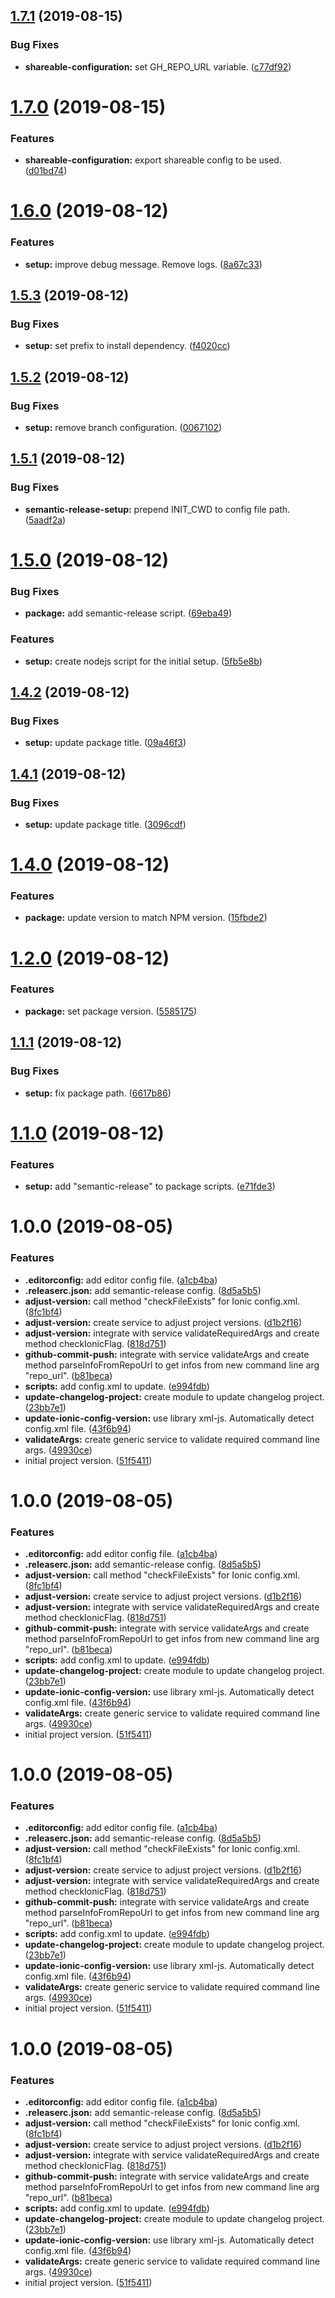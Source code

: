 ## [1.7.1](https://github.com/carbonaut-io/release-docs/compare/v1.7.0...v1.7.1) (2019-08-15)


### Bug Fixes

* **shareable-configuration:** set GH_REPO_URL variable. ([c77df92](https://github.com/carbonaut-io/release-docs/commit/c77df92))

# [1.7.0](https://github.com/carbonaut-io/release-docs/compare/v1.6.0...v1.7.0) (2019-08-15)


### Features

* **shareable-configuration:** export shareable config to be used. ([d01bd74](https://github.com/carbonaut-io/release-docs/commit/d01bd74))

# [1.6.0](https://github.com/carbonaut-io/release-docs/compare/v1.5.3...v1.6.0) (2019-08-12)


### Features

* **setup:** improve debug message. Remove logs. ([8a67c33](https://github.com/carbonaut-io/release-docs/commit/8a67c33))

## [1.5.3](https://github.com/carbonaut-io/release-docs/compare/v1.5.2...v1.5.3) (2019-08-12)


### Bug Fixes

* **setup:** set prefix to install dependency. ([f4020cc](https://github.com/carbonaut-io/release-docs/commit/f4020cc))

## [1.5.2](https://github.com/carbonaut-io/release-docs/compare/v1.5.1...v1.5.2) (2019-08-12)


### Bug Fixes

* **setup:** remove branch configuration. ([0067102](https://github.com/carbonaut-io/release-docs/commit/0067102))

## [1.5.1](https://github.com/carbonaut-io/release-docs/compare/v1.5.0...v1.5.1) (2019-08-12)


### Bug Fixes

* **semantic-release-setup:** prepend INIT_CWD to config file path. ([5aadf2a](https://github.com/carbonaut-io/release-docs/commit/5aadf2a))

# [1.5.0](https://github.com/carbonaut-io/release-docs/compare/v1.4.2...v1.5.0) (2019-08-12)


### Bug Fixes

* **package:** add semantic-release script. ([69eba49](https://github.com/carbonaut-io/release-docs/commit/69eba49))


### Features

* **setup:** create nodejs script for the initial setup. ([5fb5e8b](https://github.com/carbonaut-io/release-docs/commit/5fb5e8b))

## [1.4.2](https://github.com/carbonaut-io/release-docs/compare/v1.4.1...v1.4.2) (2019-08-12)


### Bug Fixes

* **setup:** update package title. ([09a46f3](https://github.com/carbonaut-io/release-docs/commit/09a46f3))

## [1.4.1](https://github.com/carbonaut-io/release-docs/compare/v1.4.0...v1.4.1) (2019-08-12)


### Bug Fixes

* **setup:** update package title. ([3096cdf](https://github.com/carbonaut-io/release-docs/commit/3096cdf))

# [1.4.0](https://github.com/carbonaut-io/release-docs/compare/v1.3.12...v1.4.0) (2019-08-12)


### Features

* **package:** update version to match NPM version. ([15fbde2](https://github.com/carbonaut-io/release-docs/commit/15fbde2))

# [1.2.0](https://github.com/carbonaut-io/release-docs/compare/v1.1.1...v1.2.0) (2019-08-12)


### Features

* **package:** set package version. ([5585175](https://github.com/carbonaut-io/release-docs/commit/5585175))

## [1.1.1](https://github.com/carbonaut-io/release-docs/compare/v1.1.0...v1.1.1) (2019-08-12)


### Bug Fixes

* **setup:** fix package path. ([6617b86](https://github.com/carbonaut-io/release-docs/commit/6617b86))

# [1.1.0](https://github.com/carbonaut-io/release-docs/compare/v1.0.0...v1.1.0) (2019-08-12)


### Features

* **setup:** add "semantic-release" to package scripts. ([e71fde3](https://github.com/carbonaut-io/release-docs/commit/e71fde3))

# 1.0.0 (2019-08-05)


### Features

* **.editorconfig:** add editor config file. ([a1cb4ba](https://github.com/carbonaut-io/release-docs/commit/a1cb4ba))
* **.releaserc.json:** add semantic-release config. ([8d5a5b5](https://github.com/carbonaut-io/release-docs/commit/8d5a5b5))
* **adjust-version:** call method "checkFileExists" for Ionic config.xml. ([8fc1bf4](https://github.com/carbonaut-io/release-docs/commit/8fc1bf4))
* **adjust-version:** create service to adjust project versions. ([d1b2f16](https://github.com/carbonaut-io/release-docs/commit/d1b2f16))
* **adjust-version:** integrate with service validateRequiredArgs and create method checkIonicFlag. ([818d751](https://github.com/carbonaut-io/release-docs/commit/818d751))
* **github-commit-push:** integrate with service validateArgs and create method parseInfoFromRepoUrl to get infos from new command line arg "repo_url". ([b81beca](https://github.com/carbonaut-io/release-docs/commit/b81beca))
* **scripts:** add config.xml to update. ([e994fdb](https://github.com/carbonaut-io/release-docs/commit/e994fdb))
* **update-changelog-project:** create module to update changelog project. ([23bb7e1](https://github.com/carbonaut-io/release-docs/commit/23bb7e1))
* **update-ionic-config-version:** use library xml-js. Automatically detect config.xml file. ([43f6b94](https://github.com/carbonaut-io/release-docs/commit/43f6b94))
* **validateArgs:** create generic service to validate required command line args. ([49930ce](https://github.com/carbonaut-io/release-docs/commit/49930ce))
* initial project version. ([51f5411](https://github.com/carbonaut-io/release-docs/commit/51f5411))

# 1.0.0 (2019-08-05)


### Features

* **.editorconfig:** add editor config file. ([a1cb4ba](https://github.com/carbonaut-io/release-docs/commit/a1cb4ba))
* **.releaserc.json:** add semantic-release config. ([8d5a5b5](https://github.com/carbonaut-io/release-docs/commit/8d5a5b5))
* **adjust-version:** call method "checkFileExists" for Ionic config.xml. ([8fc1bf4](https://github.com/carbonaut-io/release-docs/commit/8fc1bf4))
* **adjust-version:** create service to adjust project versions. ([d1b2f16](https://github.com/carbonaut-io/release-docs/commit/d1b2f16))
* **adjust-version:** integrate with service validateRequiredArgs and create method checkIonicFlag. ([818d751](https://github.com/carbonaut-io/release-docs/commit/818d751))
* **github-commit-push:** integrate with service validateArgs and create method parseInfoFromRepoUrl to get infos from new command line arg "repo_url". ([b81beca](https://github.com/carbonaut-io/release-docs/commit/b81beca))
* **scripts:** add config.xml to update. ([e994fdb](https://github.com/carbonaut-io/release-docs/commit/e994fdb))
* **update-changelog-project:** create module to update changelog project. ([23bb7e1](https://github.com/carbonaut-io/release-docs/commit/23bb7e1))
* **update-ionic-config-version:** use library xml-js. Automatically detect config.xml file. ([43f6b94](https://github.com/carbonaut-io/release-docs/commit/43f6b94))
* **validateArgs:** create generic service to validate required command line args. ([49930ce](https://github.com/carbonaut-io/release-docs/commit/49930ce))
* initial project version. ([51f5411](https://github.com/carbonaut-io/release-docs/commit/51f5411))

# 1.0.0 (2019-08-05)


### Features

* **.editorconfig:** add editor config file. ([a1cb4ba](https://github.com/carbonaut-io/release-docs/commit/a1cb4ba))
* **.releaserc.json:** add semantic-release config. ([8d5a5b5](https://github.com/carbonaut-io/release-docs/commit/8d5a5b5))
* **adjust-version:** call method "checkFileExists" for Ionic config.xml. ([8fc1bf4](https://github.com/carbonaut-io/release-docs/commit/8fc1bf4))
* **adjust-version:** create service to adjust project versions. ([d1b2f16](https://github.com/carbonaut-io/release-docs/commit/d1b2f16))
* **adjust-version:** integrate with service validateRequiredArgs and create method checkIonicFlag. ([818d751](https://github.com/carbonaut-io/release-docs/commit/818d751))
* **github-commit-push:** integrate with service validateArgs and create method parseInfoFromRepoUrl to get infos from new command line arg "repo_url". ([b81beca](https://github.com/carbonaut-io/release-docs/commit/b81beca))
* **scripts:** add config.xml to update. ([e994fdb](https://github.com/carbonaut-io/release-docs/commit/e994fdb))
* **update-changelog-project:** create module to update changelog project. ([23bb7e1](https://github.com/carbonaut-io/release-docs/commit/23bb7e1))
* **update-ionic-config-version:** use library xml-js. Automatically detect config.xml file. ([43f6b94](https://github.com/carbonaut-io/release-docs/commit/43f6b94))
* **validateArgs:** create generic service to validate required command line args. ([49930ce](https://github.com/carbonaut-io/release-docs/commit/49930ce))
* initial project version. ([51f5411](https://github.com/carbonaut-io/release-docs/commit/51f5411))

# 1.0.0 (2019-08-05)


### Features

* **.editorconfig:** add editor config file. ([a1cb4ba](https://github.com/carbonaut-io/release-docs/commit/a1cb4ba))
* **.releaserc.json:** add semantic-release config. ([8d5a5b5](https://github.com/carbonaut-io/release-docs/commit/8d5a5b5))
* **adjust-version:** call method "checkFileExists" for Ionic config.xml. ([8fc1bf4](https://github.com/carbonaut-io/release-docs/commit/8fc1bf4))
* **adjust-version:** create service to adjust project versions. ([d1b2f16](https://github.com/carbonaut-io/release-docs/commit/d1b2f16))
* **adjust-version:** integrate with service validateRequiredArgs and create method checkIonicFlag. ([818d751](https://github.com/carbonaut-io/release-docs/commit/818d751))
* **github-commit-push:** integrate with service validateArgs and create method parseInfoFromRepoUrl to get infos from new command line arg "repo_url". ([b81beca](https://github.com/carbonaut-io/release-docs/commit/b81beca))
* **scripts:** add config.xml to update. ([e994fdb](https://github.com/carbonaut-io/release-docs/commit/e994fdb))
* **update-changelog-project:** create module to update changelog project. ([23bb7e1](https://github.com/carbonaut-io/release-docs/commit/23bb7e1))
* **update-ionic-config-version:** use library xml-js. Automatically detect config.xml file. ([43f6b94](https://github.com/carbonaut-io/release-docs/commit/43f6b94))
* **validateArgs:** create generic service to validate required command line args. ([49930ce](https://github.com/carbonaut-io/release-docs/commit/49930ce))
* initial project version. ([51f5411](https://github.com/carbonaut-io/release-docs/commit/51f5411))
